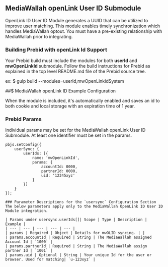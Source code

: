## MediaWallah openLink User ID Submodule

OpenLink ID User ID Module generates a UUID that can be utilized to improve user matching. This module enables timely synchronization which handles MediaWallah optout. You must have a pre-existing relationship with MediaWallah prior to integrating.  

### Building Prebid with openLink Id Support
Your Prebid build must include the modules for both **userId** and **mwOpenLinkId** submodule. Follow the build instructions for Prebid as
explained in the top level README.md file of the Prebid source tree.

ex: $ gulp build --modules=userId,mwOpenLinkIdSystem

##$ MediaWallah openLink ID Example Configuration

When the module is included, it's automatically enabled and saves an id to both cookie and local storage with an expiration time of 1 year.  

### Prebid Params

Individual params may be set for the MediaWallah openLink User ID Submodule. At least one identifier must be set in the params.
```
pbjs.setConfig({
    userSync: {
        userIds: [{
            name: 'mwOpenLinkId',
            params: {
                accountId: 0000,
                partnerId: 0000,
                uid: '12345xyz'
            }
        }]
    }
});

### Parameter Descriptions for the `usersync` Configuration Section
The below parameters apply only to the MediaWallah OpenLink ID User ID Module integration.

| Params under usersync.userIds[]| Scope | Type | Description | Example |
| --- | --- | --- | --- | --- |
| params | Required | Object | Details for mwOLID syncing. | |
| params.accountId | Required | String | The MediaWallah assigned Account Id | `1000` |
| params.partnerId | Required | String | The MediaWallah assign partner Id | `1001` |
| params.uid | Optional | String | Your unique Id for the user or browser. Used for matching| `u-123xyz` |